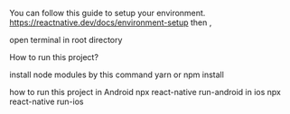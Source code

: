 You can follow this guide to setup your environment.
https://reactnative.dev/docs/environment-setup
then ,

open terminal in root directory

How to run this project?

install node modules by this command yarn or npm install

how to run this project
in Android
npx react-native run-android
in ios
npx react-native run-ios
